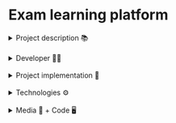 # Exam learning platform


<details>
<summary>  Project description 📚</summary>
<p>
A platform to create your own lessons and tests. Currently it is set up with materials for the romanian Bacalaureat exam at the Romanian language.
</p>
</details>

</br>

<details>
<summary>  Developer 🙆‍♂️</summary>
<ul>
<il>- Alex Roman </il>
</ul>
</details>

</br>

<details>
<summary>  Project implementation 🔧</summary>
<p>
I started this project to develop a web project with Go on the backend and Typescript + React on the frontend. The first step was implementing a few api's on
the server to create, update and delete users for the authentification. After having the users down, I wanted to be able to add lessons interactively through the
platform. Similarly I added tests. Quick questions for each lesson: after creating a lesson, you can publish as many quick questions in relation with the said lesson
that will appear directly under the lesson and will be randomized for the user to practice their knowledge on the subject. Using the same concept, I made it so you
have to create a test first, then you can add questions and select to with test they should be related to. This will add the question to the test. The last and
I think the most fun part, the gamification. Quick questions will give you experience points and gold and passing tests will also give you rewards. The experience
will place the users higher on the global leaderboard and the gold can be spent for advantages during tests. Lastly, I implemented badges for the user's profile, as
a cute addition and a sense of progress for the learner.
</p>
</details>

</br>

<details>

<summary>  Technologies ⚙️</summary>
<h3>I chose Golang as the language for the backend</h3>
<ul>
<il>
- It is blazingly fast.
</il>
<il>
- It scales better than other options.
</il>
<il>
- Writing *Go* feels good.
</il>
</ul>
<h3>Fiber</h3>
<ul>
<il>- Easy to start with.</il>
<il>- Intuitive</il>
</ul>
<h3>Xorm + Sqlite</h3>
<ul>
<il>- I used Xorm to handle the database.</il>
<il>- Sqlite was easy enough to set up and it gave me everything I need as fast as I needed it.</il>
</ul>
<h3>Typescript for the frondend</h3>
<ul>
  <il>
- Some form of static types were a must for me
  </il>
</ul>
<h3>Node</h3>
<ul>
<il>
- Developed ecosystem
</il>
<il>
- More than enough documentation
</il>
</ul>
<h3>React</h3>
<ul>
<il>
- Personal preference, it was my first project with React and I just wanted to try using it and see how I like it.
</il>
</ul>
</details>
</br>

<details>
<summary> Media 📸 + Code 🖥️</summary>
  <blockquote>
    <details>
    <summary>&nbsp;&nbsp;&nbsp;&nbsp;Screenshots: </summary>
    <img src="media/lesson-1.png" width="200" height="200">
    &nbsp;&nbsp;&nbsp;&nbsp;&nbsp;&nbsp;&nbsp;&nbsp;&nbsp;&nbsp;&nbsp;&nbsp;&nbsp;&nbsp;&nbsp;&nbsp;&nbsp;&nbsp;&nbsp;&nbsp;&nbsp;&nbsp;&nbsp;&nbsp;&nbsp;
    <img src="media/lesson-2.png" width="200" height="200">
    &nbsp;&nbsp;&nbsp;&nbsp;&nbsp;&nbsp;&nbsp;&nbsp;&nbsp;&nbsp;&nbsp;&nbsp;&nbsp;&nbsp;&nbsp;&nbsp;&nbsp;&nbsp;&nbsp;&nbsp;&nbsp;&nbsp;&nbsp;&nbsp;&nbsp;
    <img src="media/test-1.png" width="200" height="200">
    &nbsp;&nbsp;&nbsp;&nbsp;&nbsp;&nbsp;&nbsp;&nbsp;&nbsp;&nbsp;&nbsp;&nbsp;&nbsp;&nbsp;&nbsp;&nbsp;&nbsp;&nbsp;&nbsp;&nbsp;&nbsp;&nbsp;&nbsp;&nbsp;&nbsp;
    <img src="media/test-2.png" width="200" height="200">
    &nbsp;&nbsp;&nbsp;&nbsp;&nbsp;&nbsp;&nbsp;&nbsp;&nbsp;&nbsp;&nbsp;&nbsp;&nbsp;&nbsp;&nbsp;&nbsp;&nbsp;&nbsp;&nbsp;&nbsp;&nbsp;&nbsp;&nbsp;&nbsp;&nbsp;
    <img src="media/create.png" width="200" height="200">
    &nbsp;&nbsp;&nbsp;&nbsp;&nbsp;&nbsp;&nbsp;&nbsp;&nbsp;&nbsp;&nbsp;&nbsp;&nbsp;&nbsp;&nbsp;&nbsp;&nbsp;&nbsp;&nbsp;&nbsp;&nbsp;&nbsp;&nbsp;&nbsp;&nbsp;
    <img src="media/leaderboard.png" width="200" height="200">
  </details>
  </blockquote>
  
  <blockquote>
  <details><summary>&nbsp;&nbsp;&nbsp;&nbsp;Code: </summary>

[Code file](https://github.com/ralexgt/Platforma-BAC/tree/main/server) - Server </br>
[Code file](https://github.com/ralexgt/Platforma-BAC/tree/main/platforma-romana) - UI

  </details>
  </blockquote>
  
  <blockquote>
  <details><summary>&nbsp;&nbsp;&nbsp;&nbsp;Fun fact: </summary>

  <strong>I learned using the Helix text editor during this project. 😁 Still no neovim chad though. 🤣🤣

  </details>
  </blockquote>
</details>
